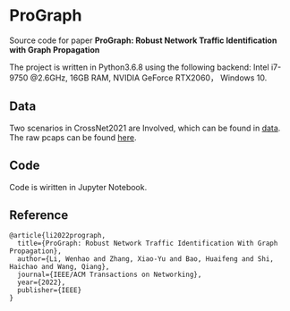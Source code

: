 # ProGraph

Source code for paper **ProGraph: Robust Network Traffic Identification with Graph Propagation**

The project is written in Python3.6.8 using the following backend: Intel i7-9750 @2.6GHz, 16GB RAM, NVIDIA GeForce RTX2060， Windows 10.

## Data

Two scenarios in CrossNet2021 are Involved, which can be found in [data](./data).
The raw pcaps can be found [here](https://drive.google.com/drive/folders/1Ot0bqZ9c85lRBOdG_jF6fMQEEzh1chJh?usp=sharing).

## Code 
Code is wiritten in Jupyter Notebook.

## Reference
````
@article{li2022prograph,
  title={ProGraph: Robust Network Traffic Identification With Graph Propagation},
  author={Li, Wenhao and Zhang, Xiao-Yu and Bao, Huaifeng and Shi, Haichao and Wang, Qiang},
  journal={IEEE/ACM Transactions on Networking},
  year={2022},
  publisher={IEEE}
}
````

